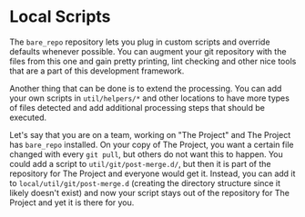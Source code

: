 Local Scripts
=============

The `bare_repo` repository lets you plug in custom scripts and override defaults whenever possible.  You can augment your git repository with the files from this one and gain pretty printing, lint checking and other nice tools that are a part of this development framework.

Another thing that can be done is to extend the processing.  You can add your own scripts in `util/helpers/*` and other locations to have more types of files detected and add additional processing steps that should be executed.

Let's say that you are on a team, working on "The Project" and The Project has `bare_repo` installed.  On your copy of The Project, you want a certain file changed with every `git pull`, but others do not want this to happen.  You could add a script to `util/git/post-merge.d/`, but then it is part of the repository for The Project and everyone would get it.  Instead, you can add it to `local/util/git/post-merge.d` (creating the directory structure since it likely doesn't exist) and now your script stays out of the repository for The Project and yet it is there for you.